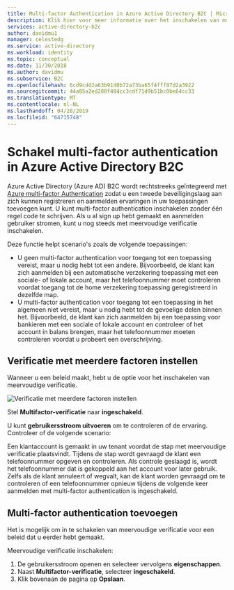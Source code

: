 ```yaml
---
title: Multi-factor Authentication in Azure Active Directory B2C | Microsoft Docs
description: Klik hier voor meer informatie over het inschakelen van multi-factor Authentication in consumentgerichte toepassingen die zijn beveiligd door Azure Active Directory B2C.
services: active-directory-b2c
author: davidmu1
manager: celestedg
ms.service: active-directory
ms.workload: identity
ms.topic: conceptual
ms.date: 11/30/2018
ms.author: davidmu
ms.subservice: B2C
ms.openlocfilehash: 6cd9cdd2a63b91d0b72a73ba65f4fff87d2a3922
ms.sourcegitcommit: 44a85a2ed288f484cc3cdf71d9b51bc0be64cc33
ms.translationtype: MT
ms.contentlocale: nl-NL
ms.lasthandoff: 04/28/2019
ms.locfileid: "64715748"
---
```

# <a name="enable-multi-factor-authentication-in-azure-active-directory-b2c"></a>Schakel multi-factor authentication in Azure Active Directory B2C

Azure Active Directory (Azure AD) B2C wordt rechtstreeks geïntegreerd met [Azure multi-factor Authentication](../active-directory/authentication/multi-factor-authentication.md) zodat u een tweede beveiligingslaag aan zich kunnen registreren en aanmelden ervaringen in uw toepassingen toevoegen kunt. U kunt multi-factor authentication inschakelen zonder één regel code te schrijven. Als u al sign up hebt gemaakt en aanmelden gebruiker stromen, kunt u nog steeds met meervoudige verificatie inschakelen.

Deze functie helpt scenario's zoals de volgende toepassingen:

- U geen multi-factor authentication voor toegang tot een toepassing vereist, maar u nodig hebt tot een andere. Bijvoorbeeld, de klant kan zich aanmelden bij een automatische verzekering toepassing met een sociale- of lokale account, maar het telefoonnummer moet controleren voordat toegang tot de home verzekering toepassing geregistreerd in dezelfde map.
- U multi-factor authentication voor toegang tot een toepassing in het algemeen niet vereist, maar u nodig hebt tot de gevoelige delen binnen het. Bijvoorbeeld, de klant kan zich aanmelden bij een toepassing voor bankieren met een sociale of lokale account en controleer of het account in balans brengen, maar het telefoonnummer moeten controleren voordat u probeert een overschrijving.

## <a name="set-multi-factor-authentication"></a>Verificatie met meerdere factoren instellen

Wanneer u een beleid maakt, hebt u de optie voor het inschakelen van meervoudige verificatie.

![Verificatie met meerdere factoren instellen](./media/active-directory-b2c-reference-mfa/add-policy.png)

Stel **Multifactor-verificatie** naar **ingeschakeld**.

U kunt **gebruikersstroom uitvoeren** om te controleren of de ervaring. Controleer of de volgende scenario:

Een klantaccount is gemaakt in uw tenant voordat de stap met meervoudige verificatie plaatsvindt. Tijdens de stap wordt gevraagd de klant een telefoonnummer opgeven en controleren. Als controle geslaagd is, wordt het telefoonnummer dat is gekoppeld aan het account voor later gebruik. Zelfs als de klant annuleert of wegvalt, kan de klant worden gevraagd om te controleren of een telefoonnummer opnieuw tijdens de volgende keer aanmelden met multi-factor authentication is ingeschakeld.

## <a name="add-multi-factor-authentication"></a>Multi-factor authentication toevoegen

Het is mogelijk om in te schakelen van meervoudige verificatie voor een beleid dat u eerder hebt gemaakt. 

Meervoudige verificatie inschakelen:

1. De gebruikersstroom openen en selecteer vervolgens **eigenschappen**. 
2. Naast **Multifactor-verificatie**, selecteer **ingeschakeld**.
3. Klik bovenaan de pagina op **Opslaan**.


